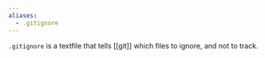 ```yaml
---
aliases:
  - .gitignore
---
```

`.gitignore` is a textfile that tells [[git]] which files to ignore, and not to track. 
